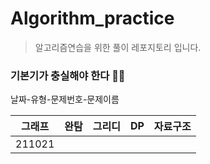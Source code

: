 # Algorithm_practice
>알고리즘연습을 위한 풀이 레포지토리 
>입니다.

### 기본기가 충실해야 한다 🏃‍♂️

날짜-유형-문제번호-문제이름

|그래프|완탐|그리디|DP|자료구조|
|:---:|:---:|:---:|:---:|:---:|
|211021|
